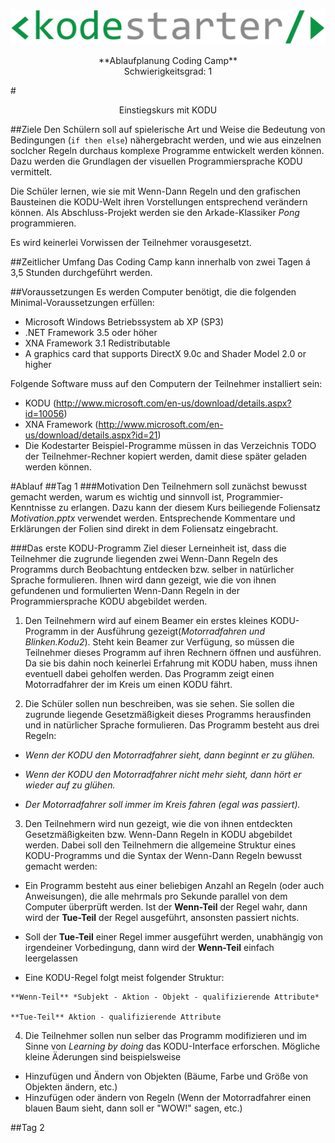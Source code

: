 ![Kodestarter](/kodu/kodestarter-logo-white.png)

<center>**Ablaufplanung Coding Camp**</center>
<center>Schwierigkeitsgrad: 1 </center>

#<center>Einstiegskurs mit KODU</center>

##Ziele
Den Schülern soll auf spielerische Art und Weise die Bedeutung von Bedingungen (`if then else`) nähergebracht werden, und wie aus einzelnen soclcher Regeln durchaus komplexe Programme entwickelt werden können. Dazu werden die Grundlagen der visuellen Programmiersprache KODU vermittelt.

Die Schüler lernen, wie sie mit Wenn-Dann Regeln und den grafischen Bausteinen die KODU-Welt ihren Vorstellungen entsprechend verändern können. Als Abschluss-Projekt werden sie den Arkade-Klassiker *Pong* programmieren.

Es wird keinerlei Vorwissen der Teilnehmer vorausgesetzt.

##Zeitlicher Umfang
Das Coding Camp kann innerhalb von zwei Tagen á 3,5 Stunden durchgeführt werden.

##Voraussetzungen
Es werden Computer benötigt, die die folgenden Minimal-Voraussetzungen erfüllen:
- Microsoft Windows Betriebssystem ab XP (SP3)
- .NET Framework 3.5 oder höher
- XNA Framework 3.1 Redistributable
- A graphics card that supports DirectX 9.0c and Shader Model 2.0 or higher


Folgende Software muss auf den Computern der Teilnehmer installiert sein:
- KODU (http://www.microsoft.com/en-us/download/details.aspx?id=10056)
- XNA Framework (http://www.microsoft.com/en-us/download/details.aspx?id=21)
- Die Kodestarter Beispiel-Programme müssen in das Verzeichnis TODO der Teilnehmer-Rechner kopiert werden, damit diese später geladen werden können.


#Ablauf
##Tag 1
###Motivation
Den Teilnehmern soll zunächst bewusst gemacht werden, warum es wichtig und sinnvoll ist, Programmier-Kenntnisse zu erlangen. Dazu kann der diesem Kurs beiliegende Foliensatz *Motivation.pptx* verwendet werden. Entsprechende Kommentare und Erklärungen der Folien sind direkt in dem Foliensatz eingebracht.

###Das erste KODU-Programm
Ziel dieser Lerneinheit ist, dass die Teilnehmer die zugrunde liegenden zwei Wenn-Dann Regeln des Programms durch Beobachtung entdecken bzw. selber in natürlicher Sprache formulieren. Ihnen wird dann gezeigt, wie die von ihnen gefundenen und formulierten Wenn-Dann Regeln in der Programmiersprache KODU abgebildet werden.

1. Den Teilnehmern wird auf einem Beamer ein erstes kleines KODU-Programm in der Ausführung gezeigt(*Motorradfahren und Blinken.Kodu2*). Steht kein Beamer zur Verfügung, so müssen die Teilnehmer dieses Programm auf ihren Rechnern öffnen und ausführen. Da sie bis dahin noch keinerlei Erfahrung mit KODU haben, muss ihnen eventuell dabei geholfen werden.
Das Programm zeigt einen Motorradfahrer der im Kreis um einen KODU fährt.

2. Die Schüler sollen nun beschreiben, was sie sehen. Sie sollen die zugrunde liegende Gesetzmäßigkeit dieses Programms herausfinden und in natürlicher Sprache formulieren.
Das Programm besteht aus drei Regeln:

  - *Wenn der KODU den Motorradfahrer sieht, dann beginnt er zu glühen.*

  - *Wenn der KODU den Motorradfahrer nicht mehr sieht, dann hört er wieder auf zu glühen.*

  - *Der Motorradfahrer soll immer im Kreis fahren (egal was passiert).*

3. Den Teilnehmern wird nun gezeigt, wie die von ihnen entdeckten Gesetzmäßigkeiten bzw. Wenn-Dann Regeln in KODU abgebildet werden. Dabei soll den Teilnehmern die allgemeine Struktur eines KODU-Programms und die Syntax der Wenn-Dann Regeln bewusst gemacht werden:
  - Ein Programm besteht aus einer beliebigen Anzahl an Regeln (oder auch Anweisungen), die alle mehrmals pro Sekunde parallel von dem Computer überprüft werden. Ist der **Wenn-Teil** der Regel wahr, dann wird der **Tue-Teil** der Regel ausgeführt, ansonsten passiert nichts.

   - Soll der **Tue-Teil** einer Regel immer ausgeführt werden, unabhängig von irgendeiner Vorbedingung, dann wird der **Wenn-Teil** einfach leergelassen

   - Eine KODU-Regel folgt meist folgender Struktur:

    **Wenn-Teil** *Subjekt - Aktion - Objekt - qualifizierende Attribute*

    **Tue-Teil** Aktion - qualifizierende Attribute

4. Die Teilnehmer sollen nun selber das Programm modifizieren und im Sinne von *Learning by doing* das KODU-Interface erforschen. Mögliche kleine Äderungen sind beispielsweise
  - Hinzufügen und Ändern von Objekten (Bäume, Farbe und Größe von Objekten ändern, etc.)
  - Hinzufügen oder ändern von Regeln (Wenn der Motorradfahrer einen blauen Baum sieht, dann soll er "WOW!" sagen, etc.)

##Tag 2
